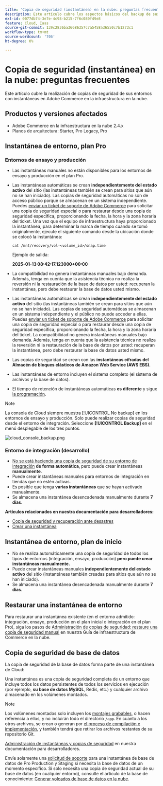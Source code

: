 ```yaml
---
title: 'Copia de seguridad (instantánea) en la nube: preguntas frecuentes'
description: Este artículo cubre los aspectos básicos del backup de sus entornos con instantáneas en Adobe Commerce en la infraestructura en la nube.
exl-id: 0077db74-3e7e-4c98-b215-7f6c089f49e8
feature: Cloud, Iaas
source-git-commit: 139c2836ba36686357c7a5458a36550c7b1273c1
workflow-type: tm+mt
source-wordcount: '706'
ht-degree: 0%

---
```


# Copia de seguridad (instantánea) en la nube: preguntas frecuentes

Este artículo cubre la realización de copias de seguridad de sus entornos con instantáneas en Adobe Commerce en la infraestructura en la nube.

## Productos y versiones afectados

* Adobe Commerce en la infraestructura en la nube 2.4.x
* Planos de arquitectura: Starter, Pro Legacy, Pro

## Instantánea de entorno, plan Pro

### Entornos de ensayo y producción

* Las instantáneas manuales no están disponibles para los entornos de ensayo y producción en el plan Pro.
* Las instantáneas automáticas se crean **independientemente del estado activo** del sitio (las instantáneas también se crean para sitios que aún no se han iniciado). Las copias de seguridad automáticas no son de acceso público porque se almacenan en un sistema independiente.
Puedes [enviar un ticket de soporte de Adobe Commerce](/docs/commerce-knowledge-base/kb/help-center-guide/magento-help-center-user-guide.html#submit-ticket) para solicitar una copia de seguridad especial o para restaurar desde una copia de seguridad específica, proporcionando la fecha, la hora y la zona horaria del ticket. Una vez que el equipo de infraestructura haya proporcionado la instantánea, para determinar la marca de tiempo cuando se tomó originalmente, ejecute el siguiente comando desde la ubicación donde se colocó la instantánea:

  `cat /mnt/recovery/vol-<volume_id>/snap.time`

  Ejemplo de salida:

  <strong>2025-01-13 08:42:17.123000+00:00</strong>


* La compatibilidad no genera instantáneas manuales bajo demanda. Además, tenga en cuenta que la asistencia técnica no realiza la reversión ni la restauración de la base de datos por usted: recuperan la instantánea, pero debe restaurar la base de datos usted mismo.
* Las instantáneas automáticas se crean **independientemente del estado activo** del sitio (las instantáneas también se crean para sitios que aún no se han iniciado). Las copias de seguridad automáticas se almacenan en un sistema independiente y el público no puede acceder a ellas.
Puedes [enviar un ticket de soporte de Adobe Commerce](/help/help-center-guide/help-center/magento-help-center-user-guide.md) para solicitar una copia de seguridad especial o para restaurar desde una copia de seguridad específica, proporcionando la fecha, la hora y la zona horaria del ticket. La compatibilidad no genera instantáneas manuales bajo demanda.
Además, tenga en cuenta que la asistencia técnica no realiza la reversión ni la restauración de la base de datos por usted: recuperan la instantánea, pero debe restaurar la base de datos usted mismo.
* Las copias de seguridad se crean con las **instantáneas cifradas del Almacén de bloques elásticos de Amazon Web Service (AWS EBS)**.
* Las instantáneas de entorno incluyen el sistema completo (el sistema de archivos y la base de datos).
* El tiempo de retención de instantáneas automáticas **es diferente** y sigue [la programación](https://experienceleague.adobe.com/en/docs/commerce-on-cloud/user-guide/architecture/pro-architecture#backup-and-disaster-recovery).

>[!NOTE]
>
>La consola de Cloud siempre muestra [!UICONTROL No backup] en los entornos de ensayo y producción. Solo puede realizar copias de seguridad desde el entorno de integración. Seleccione **[!UICONTROL Backup]** en el menú desplegable de los tres puntos.
>
>![cloud_console_backup.png](assets/cloud_console_backup.png)

### Entorno de integración (desarrollo)

* [No se está haciendo una copia de seguridad de su entorno de integración](https://experienceleague.adobe.com/en/docs/experience-cloud-kcs/kbarticles/ka-27242) **de forma automática**, pero puede crear instantáneas **manualmente**.
* Puede crear instantáneas manuales para entornos de integración en tiendas que no estén activas.
* Es posible que tenga **varias instantáneas** que se hayan activado manualmente.
* Se almacena una instantánea desencadenada manualmente durante **7 días**.

**Artículos relacionados en nuestra documentación para desarrolladores:**

* [Copia de seguridad y recuperación ante desastres](https://experienceleague.adobe.com/en/docs/commerce-on-cloud/user-guide/architecture/pro-architecture#backup-and-disaster-recovery)
* [Crear una instantánea](https://experienceleague.adobe.com/en/docs/commerce-on-cloud/user-guide/develop/storage/snapshots)

## Instantánea de entorno, plan de inicio

* No se realiza automáticamente una copia de seguridad de todos los tipos de entornos (integración, ensayo, producción) **pero puede crear instantáneas manualmente.**
* Puede crear instantáneas manuales **independientemente del estado activo** del sitio (instantáneas también creadas para sitios que aún no se han iniciado).
* Se almacena una instantánea desencadenada manualmente durante **7 días**.

## Restaurar una instantánea de entorno

Para restaurar una instantánea existente (en el entorno admitido: integración, ensayo, producción en el plan inicial o integración en el plan Pro), siga los pasos de [Administración de copias de seguridad: restaure una copia de seguridad manual](https://experienceleague.adobe.com/en/docs/commerce-cloud-service/user-guide/develop/storage/snapshots#restore-a-manual-backup) en nuestra Guía de infraestructura de Commerce en la nube.

## Copia de seguridad de base de datos

La copia de seguridad de la base de datos forma parte de una instantánea de Cloud:

Una instantánea es una copia de seguridad completa de un entorno que incluye todos los datos persistentes de todos los servicios en ejecución (por ejemplo, **su base de datos MySQL**, Redis, etc.) y cualquier archivo almacenado en los volúmenes montados.

>[!NOTE]
>
>Los volúmenes montados solo incluyen los [montajes grabables](https://experienceleague.adobe.com/en/docs/commerce-on-cloud/user-guide/configure/app/properties/properties#mounts), o hacen referencia a ellos, y no incluirán todo el directorio `/app`. En cuanto a los otros archivos, se crean o generan por [el proceso de compilación e implementación](https://experienceleague.adobe.com/en/docs/commerce-on-cloud/user-guide/architecture/pro-develop-deploy-workflow#deployment-workflow), y también tendrá que retirar los archivos restantes de su repositorio Git.

[Administración de instantáneas y copias de seguridad](https://experienceleague.adobe.com/en/docs/commerce-on-cloud/user-guide/develop/storage/snapshots) en nuestra documentación para desarrolladores.

Envíe solamente una [solicitud de soporte](/help/help-center-guide/help-center/magento-help-center-user-guide.md) para una instantánea de base de datos de Pro Production y Staging si necesita la base de datos de un momento específico. Si solo necesita una copia de seguridad actual de su base de datos (en cualquier entorno), consulte el artículo de la base de conocimiento: [Generar volcados de base de datos en la nube](/help/how-to/general/create-database-dump-on-cloud.md).
